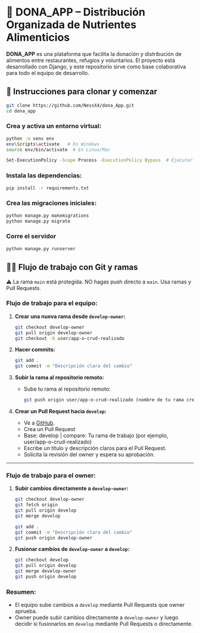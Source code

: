 # 🥗 DONA_APP – Distribución Organizada de Nutrientes Alimenticios

**DONA_APP** es una plataforma que facilita la donación y distribución de alimentos entre restaurantes, refugios y voluntarios. El proyecto está desarrollado con Django, y este repositorio sirve como base colaborativa para todo el equipo de desarrollo.

## 🚀 Instrucciones para clonar y comenzar

```bash
git clone https://github.com/NessX4/dona_App.git
cd dona_app
```

### Crea y activa un entorno virtual:
```bash
python -m venv env
env\Scripts\activate   # En Windows
source env/bin/activate  # En Linux/Mac

Set-ExecutionPolicy -Scope Process -ExecutionPolicy Bypass  # Ejecutar ese comando si tienen errores al activar el entorno virtual
```

### Instala las dependencias:
```bash
pip install -r requirements.txt
```

### Crea las migraciones iniciales:
```bash
python manage.py makemigrations
python manage.py migrate
```

### Corre el servidor 
```bash
python manage.py runserver
```


## 🧑‍💻 Flujo de trabajo con Git y ramas

⚠️ La rama `main` está protegida. NO hagas push directo a `main`. Usa ramas y Pull Requests.

### Flujo de trabajo para el equipo:
1. **Crear una nueva rama desde `develop-owner`:**
   ```bash
   git checkout develop-owner
   git pull origin develop-owner
   git checkout -b user/app-o-crud-realizado
   ```

2. **Hacer commits:**
   ```bash
   git add .
   git commit -m "Descripción clara del cambio"
   ```

3. **Subir la rama al repositorio remoto:**
   - Sube tu rama al repositorio remoto:
     ```bash
     git push origin user/app-o-crud-realizado (nombre de tu rama creada)
     ```

4. **Crear un Pull Request hacia `develop`:**
   - Ve a [GitHub](https://github.com/NessX4/dona_App/pulls).
   - Crea un Pull Request
   - Base: develop  |  compare: Tu rama de trabajo (por ejemplo, user/app-o-crud-realizado)
   - Escribe un título y descripción claros para el Pull Request.
   - Solicita la revisión del owner y espera su aprobación.

---
### Flujo de trabajo para el owner:
1. **Subir cambios directamente a `develop-owner`:**
   ```bash
   git checkout develop-owner
   git fetch origin
   git pull origin develop
   git merge develop

   git add .
   git commit -m "Descripción clara del cambio"
   git push origin develop-owner
   ```

2. **Fusionar cambios de `develop-owner` a `develop`:**
     ```bash
     git checkout develop
     git pull origin develop
     git merge develop-owner
     git push origin develop
     ```

### Resumen:
- El equipo sube cambios a `develop` mediante Pull Requests que owner aprueba.
- Owner puede subir cambios directamente a `develop-owner` y luego decidir si fusionarlos en `develop` mediante Pull Requests o directamente.
